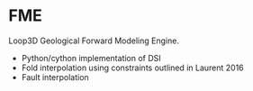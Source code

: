 # FME
Loop3D Geological Forward Modeling Engine.

* Python/cython implementation of DSI 
* Fold interpolation using constraints outlined in Laurent 2016
* Fault interpolation 

